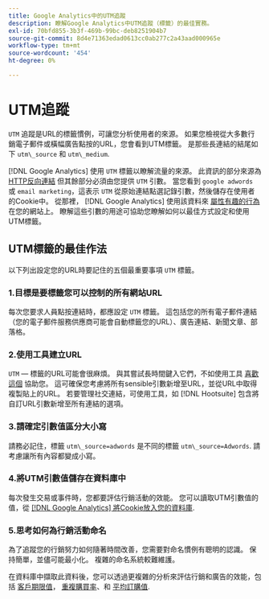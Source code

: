 ```yaml
---
title: Google Analytics中的UTM追蹤
description: 瞭解Google Analytics中UTM追蹤（標籤）的最佳實務。
exl-id: 70bfd855-3b3f-469b-99bc-deb8251904b7
source-git-commit: 8d4e71363edad0613cc0ab277c2a43aad000965e
workflow-type: tm+mt
source-wordcount: '454'
ht-degree: 0%

---
```


# UTM追蹤

`UTM` 追蹤是URL的標籤慣例，可讓您分析使用者的來源。 如果您檢視從大多數行銷電子郵件或橫幅廣告點按的URL，您會看到UTM標籤。 是那些長連結的結尾如下 `utm\_source` 和 `utm\_medium`.

[!DNL Google Analytics] 使用 `UTM` 標籤以瞭解流量的來源。 此資訊的部分來源為 [HTTP反向連結](https://en.wikipedia.org/wiki/HTTP_referer) 但其餘部分必須由您提供 `UTM` 引數。 當您看到 `google adwords` 或 `email marketing`，這表示 `UTM` 從原始連結點選記錄引數，然後儲存在使用者的Cookie中。 從那裡， [!DNL Google Analytics] 使用該資料來 [屬性有趣的行為](../data-analyst/analysis/google-track-user-acq.md) 在您的網站上。 瞭解這些引數的用途可協助您瞭解如何以最佳方式設定和使用UTM標籤。

## UTM標籤的最佳作法

以下列出設定您的URL時要記住的五個最重要事項 `UTM` 標籤。

### 1.目標是要標籤您可以控制的所有網站URL

每次您要求人員點按連結時，都應設定 `UTM` 標籤。 這包括您的所有電子郵件連結（您的電子郵件服務供應商可能會自動標籤您的URL）、廣告連結、新聞文章、部落格。

### 2.使用工具建立URL

`UTM` — 標籤的URL可能會很麻煩。 與其嘗試長時間鍵入它們，不如使用工具 [喜歡這個](https://support.google.com/analytics/answer/1033867?hl=en) 協助您。 這可確保您考慮將所有sensible引數新增至URL，並從URL中取得複製貼上的URL。 若要管理社交連結，可使用工具，如 [!DNL Hootsuite] 包含將自訂URL引數新增至所有連結的選項。

### 3.請確定引數值區分大小寫

請務必記住，標籤 `utm\_source=adwords` 是不同的標籤 `utm\_source=Adwords`. 請考慮讓所有內容都變成小寫。

### 4.將UTM引數值儲存在資料庫中

每次發生交易或事件時，您都要評估行銷活動的效能。 您可以讀取UTM引數值的值，從 [[!DNL Google Analytics] 將Cookie放入您的資料庫](../data-analyst/analysis/google-track-user-acq.md).

### 5.思考如何為行銷活動命名

為了追蹤您的行銷努力如何隨著時間改善，您需要對命名慣例有聰明的認識。 保持簡單，並儘可能最小化。 複雜的命名系統較難維護。

在資料庫中擷取此資料後，您可以透過更複雜的分析來評估行銷和廣告的效能，包括 [客戶期限值](../data-analyst/analysis/ess-expected-ltv.md)， [重複購買率](../data-analyst/analysis/repurchase-behavior.md)、和 [平均訂購值](../data-analyst/analysis/basic-analytics.md).
